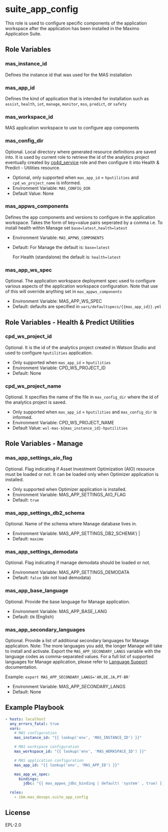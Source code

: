 suite_app_config
================

This role is used to configure specific components of the application workspace after the application has been installed in the Maximo Application Suite.

Role Variables
--------------

### mas_instance_id
Defines the instance id that was used for the MAS installation

### mas_app_id
Defines the kind of application that is intended for installation such as `assist`, `health`, `iot`, `manage`, `monitor`, `mso`, `predict`, or `safety`

### mas_workspace_id
MAS application workspace to use to configure app components

### mas_config_dir
Optional. Local directory where generated resource definitions are saved into. It is used by current role to retrieve the id of the analytics project eventually created by [cp4d_service](cp4d_service.md) role and then configure it into Health & Predict - Utilities resource.

- Optional, only supported when `mas_app_id` = `hputilities` and `cpd_ws_project_name` is informed.
- Environment Variable: `MAS_CONFIG_DIR`
- Default Value: None

### mas_appws_components
Defines the app components and versions to configure in the application workspace. Takes the form of key=value pairs seperated by a comma i.e. To install health within Manage set `base=latest,health=latest`

- Environment Variable: `MAS_APPWS_COMPONENTS`
- Default:
  For Manage the default is:
    `base=latest`

  For Health (standalone) the default is:
    `health=latest`

### mas_app_ws_spec
Optional.  The application workspace deployment spec used to configure various aspects of the application workspace configuration. Note that use of this will override anything set in `mas_appws_components`

- Environment Variable: MAS_APP_WS_SPEC
- Default: defaults are specified in `vars/defaultspecs/{{mas_app_id}}.yml`

Role Variables - Health & Predict Utilities
---------------------------------------------

### cpd_ws_project_id
Optional. It is the id of the analytics project created in Watson Studio and used to configure `hputilities` application.

- Only supported when `mas_app_id` = `hputilities`
- Environment Variable: CPD_WS_PROJECT_ID
- Default: None

### cpd_ws_project_name
Optional. It specifies the name of the file in `mas_config_dir` where the id of the analytics project is saved.

- Only supported when `mas_app_id` = `hputilities` and `mas_config_dir` is informed.
- Environment Variable: CPD_WS_PROJECT_NAME
- Default Value: `wsl-mas-${mas_instance_id}-hputilities`

Role Variables - Manage
---------------------------------------------

### mas_app_settings_aio_flag
Optional. Flag indicating if Asset Investment Optimization (AIO) resource must be loaded or not. It can be loaded only when Optimizer application is installed.

- Only supported when Optimizer application is installed.
- Environment Variable: MAS_APP_SETTINGS_AIO_FLAG
- Default: `true`

### mas_app_settings_db2_schema
Optional. Name of the schema where Manage database lives in.

- Environment Variable: MAS_APP_SETTINGS_DB2_SCHEMA') | 
- Default: `maximo`

### mas_app_settings_demodata
Optional. Flag indicating if manage demodata should be loaded or not.

- Environment Variable: MAS_APP_SETTINGS_DEMODATA
- Default: `false` (do not load demodata)

### mas_app_base_language
Optional. Provide the base language for Manage application. 

- Environment Variable: MAS_APP_BASE_LANG
- Default: `EN` (English)

### mas_app_secondary_languages
Optional. Provide a list of additional secondary languages for Manage application. 
Note: The more languages you add, the longer Manage will take to install and activate.
Export the `MAS_APP_SECONDARY_LANGS` variable with the language codes as comma-separated values.
For a full list of supported languages for Manage application, please refer to [Language Support](https://www.ibm.com/docs/en/maximo-manage/continuous-delivery?topic=deploy-language-support) documentation.

Example: `export MAS_APP_SECONDARY_LANGS='AR,DE,JA,PT-BR'`

- Environment Variable: MAS_APP_SECONDARY_LANGS
- Default: None

Example Playbook
----------------

```yaml
- hosts: localhost
  any_errors_fatal: true
  vars:
    # MAS configuration
    mas_instance_id: "{{ lookup('env', 'MAS_INSTANCE_ID') }}"

    # MAS workspace configuration
    mas_workspace_id: "{{ lookup('env', 'MAS_WORKSPACE_ID') }}"

    # MAS application configuration
    mas_app_id: "{{ lookup('env', 'MAS_APP_ID') }}"

    mas_app_ws_spec:
      bindings:
        jdbc: "{{ mas_appws_jdbc_binding | default( 'system' , true) }}"

  roles:
    - ibm.mas_devops.suite_app_config
```

License
-------

EPL-2.0
